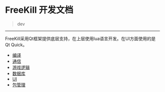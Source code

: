 # FreeKill 开发文档

> dev

___

FreeKill采用Qt框架提供底层支持，在上层使用lua语言开发。在UI方面使用的是Qt Quick。

- [编译](./compile.md)
- [通信](./protocol.md)
- [游戏逻辑](./gamelogic.md)
- [数据库](./database.md)
- [UI](./ui.md)
- [包管理](./package.md)
